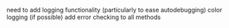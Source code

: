 need to add logging functionality (particularly to ease autodebugging)
color logging (if possible)
add error checking to all methods
